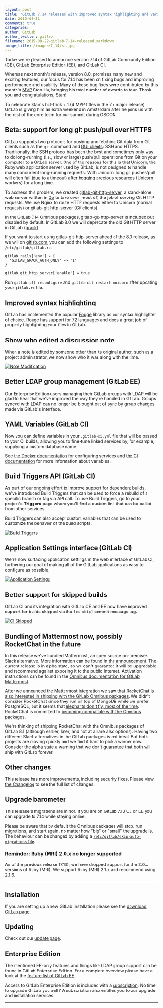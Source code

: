 ```yaml
---
layout: post
title: "GitLab 7.14 released with improved syntax highlighting and Variables in CI"
date: 2015-08-22
comments: true
categories:
author: GitLab
author_twitter: gitlab
filename: 2015-08-22-gitlab-7-14-released.markdown
image_title: /images/7_14/sf.jpg
---
```


Today we're pleased to announce version 7.14 of GitLab Community Edition (CE),
GitLab Enterprise Edition (EE), and GitLab CI.

Whereas next month's release, version 8.0, promises many new and exciting
features, our focus for 7.14 has been on fixing bugs and improving performance
and usability. Many of these bug fixes were contributed by this month's
[MVP](https://about.gitlab.com/mvp/) Stan Hu, bringing his total number of
awards to four. Thank you and congratulations, Stan!

To celebrate Stan's hat-trick + 1 (4 MVP titles in the 7.x major release)
GitLab is giving him an extra weekend in Amsterdam after he joins us with the
rest of the core team for our summit during OSCON.

<!--more-->

## Beta: support for long git push/pull over HTTPS

GitLab supports two protocols for pushing and fetching Git data from Git clients
such as the `git` command and [GUI clients](https://git-scm.com/downloads/guis):
SSH and HTTPS. Traditionally, the SSH protocol has been the best and sometimes
only way to do long-running (i.e., slow or large) push/pull operations from Git
on your computer to a GitLab server. One of the reasons for this is that
[Unicorn](http://unicorn.bogomips.org/), the Ruby web application server used by
GitLab, is not designed to handle many concurrent long-running requests. With
Unicorn, long git pushes/pull will often fail (due to a timeout) after hogging
precious resources (Unicorn workers) for a long time.

To address this problem, we created
[gitlab-git-http-server](https://gitlab.com/gitlab-org/gitlab-git-http-server),
a stand-alone web server written in [Go](https://golang.org/) to take over (most
of) the job of serving Git HTTP requests. We use Nginx to route HTTP requests
either to Unicorn (normal requests) or gitlab-git-http-server (Git clients).

In the GitLab 7.14 Omnibus packages, gitlab-git-http-server is included but
disabled by default. In GitLab 8.0 we will deprecate the old Git HTTP server in
GitLab ([grack](https://gitlab.com/gitlab-org/gitlab-grack)).

If you want to start using gitlab-git-http-server ahead of the 8.0 release, as
we will on [gitlab.com](https://gitlab.com), you can add the following settings
to `/etc/gitlab/gitlab.rb`:

```
gitlab_rails['env'] = {
  'GITLAB_GRACK_AUTH_ONLY' => '1'
}

gitlab_git_http_server['enable'] = true
```

Run `gitlab-ctl reconfigure` and `gitlab-ctl restart unicorn` after updating
your `gitlab.rb` file.

## Improved syntax highlighting

GitLab has implemented the popular [Rouge](http://rouge.jneen.net/) library as
our syntax highlighter of choice. Rouge has support for 72 languages and does
a great job of properly highlighting your files in GitLab.

## Show who edited a discussion note

When a note is edited by someone other than its original author, such as a
project administrator, we now show who it was along with the time.

[![Note Modification](/images/7_14/comment_edit.png)](/images/7_14/comment_edit.png)

## Better LDAP group management (GitLab EE)

Our Enterprise Edition users managing their GitLab groups with LDAP will be glad
to hear that we've improved the way they're handled in GitLab. Groups synced
with LDAP can no longer be brought out of sync by group changes made via GitLab's
interface.

## YAML Variables (GitLab CI)

Now you can define variables in your `.gitlab-ci.yml` file that will be passed
to your CI builds, allowing you to fine-tune linked services by, for example,
supplying a custom database name.

See [the Docker documentation] for configuring services and
[the CI documentation] for more information about variables.

[the Docker documentation]: http://doc.gitlab.com/ci/docker/using_docker_images.html#configuring-services
[the CI documentation]: http://doc.gitlab.com/ci/variables/README.html

## Build Triggers API (GitLab CI)

As part of our ongoing effort to improve support for dependent builds, we've
introduced Build Triggers that can be used to force a rebuild of a specific
branch or tag via API call. To use Build Triggers, go to your project's
**Triggers** page where you'll find a custom link that can be called from other
services.

Build Triggers can also accept custom variables that can be used to customize
the behavior of the build scripts.

[![Build Triggers](/images/7_14/ci_triggers.png)](/images/7_14/ci_triggers.png)

## Application Settings interface (GitLab CI)

We're now surfacing application settings in the web interface of GitLab CI,
furthering our goal of making all of the GitLab applications as easy to
configure as possible.

[![Application Settings](/images/7_14/ci_settings.png)](/images/7_14/ci_settings.png)

## Better support for skipped builds

GitLab CI and its integration with GitLab CE and EE now have improved
support for builds skipped via the `[ci skip]` commit message tag.

[![CI Skipped](/images/7_14/ci_skipped.png)](/images/7_14/ci_skipped.png)

## Bundling of Mattermost now, possibly RocketChat in the future

In this release we've bundled Mattermost, an open source on-premises Slack alternative.
More information can be found in [the announcement](https://about.gitlab.com/2015/08/18/gitlab-loves-mattermost/).
The current release is in alpha state, so we can't guarantee it will be upgradable and recommend against exposing it to the public Internet.
Activation instructions can be found in the [Omnibus documentation for GitLab Mattermost](http://doc.gitlab.com/omnibus/gitlab-mattermost/).

After we announced the Mattermost integration we [saw that RocketChat is also interested in shipping with the GitLab Omnibus packages](https://news.ycombinator.com/item?id=10081963).
We didn't consider RocketChat since they run on top of MongoDB while we prefer PostgreSQL, but it
seems that [elephants don't fly, most of the time](https://github.com/meteor/postgres-packages).
RocketChat is committed to [becoming compatible with the Omnibus packages](https://github.com/RocketChat/Rocket.Chat/milestones/GitLab%200.8).

We're thinking of shipping RocketChat with the Omnibus packages of GitLab 8.1 (although earlier,
later, and not at all are also options). Having two different Slack alternatives
in the GitLab packages is not ideal. But both projects are moving quickly and
we find it hard to pick a winner now. Consider the alpha state a warning that
we don't guarantee that both will ship with GitLab forever.

## Other changes

This release has more improvements, including security fixes. Please view
[the Changelog] to see the full list of changes.

[the Changelog]: https://gitlab.com/gitlab-org/gitlab-ce/blob/master/CHANGELOG

## Upgrade barometer

This release's migrations are minor. If you are on GitLab 7.13 CE or EE you can
upgrade to 7.14 while staying online.

Please be aware that by default the Omnibus packages will stop, run migrations,
and start again, no matter how "big" or "small" the upgrade is. The behaviour
can be changed by adding a [`/etc/gitlab/skip-auto-migrations`
file](http://doc.gitlab.com/omnibus/update/README.html).

### Reminder: Ruby (MRI) 2.0.x no longer supported

As of the previous release (7.13), we have dropped support for the 2.0.x
versions of Ruby (MRI). We support Ruby (MRI) 2.1.x and recommend using 2.1.6.

- - -

## Installation

If you are setting up a new GitLab installation please see the
[download GitLab page](https://www.gitlab.com/installation/).

## Updating

Check out our [update page](https://about.gitlab.com/update/).

## Enterprise Edition

The mentioned EE-only features and things like LDAP group support can be found in GitLab Enterprise Edition.
For a complete overview please have a look at the [feature list of GitLab EE](http://www.gitlab.com/gitlab-ee/).

Access to GitLab Enterprise Edition is included with a [subscription](http://www.gitlab.com/pricing/).
No time to upgrade GitLab yourself?
A subscription also entitles you to our upgrade and installation services.

- - -